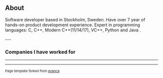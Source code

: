 ## About

<p style="font-size:14px">
Software developer based in Stockholm, Sweden.
Have over 7 year of hands-on product development experience.
Expert in programming languages: C, C++, Modern C++(11/14/17), VC++, Python and Java .
</p>
---

### Companies I have worked for




---




---
<p style="font-size:11px">Page template forked from <a href="https://github.com/evanca/quick-portfolio">evanca</a></p>
<!-- Remove above link if you don't want to attibute -->
